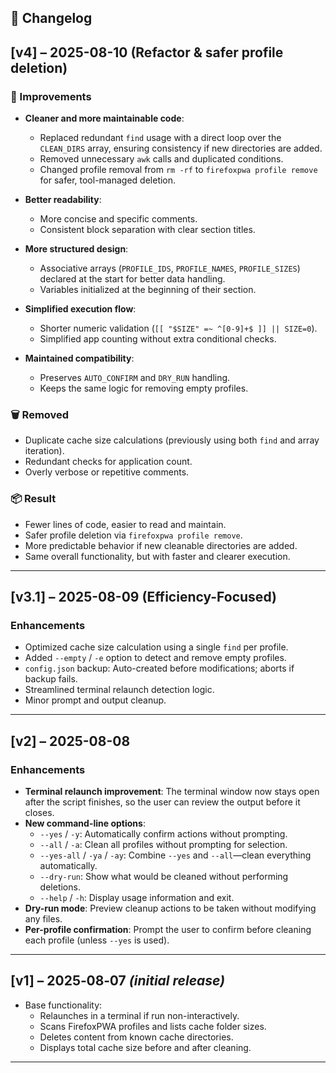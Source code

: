 ## 📝 Changelog 

## [v4] – 2025-08-10 (Refactor & safer profile deletion)
### 🚀 Improvements

* **Cleaner and more maintainable code**:
  * Replaced redundant `find` usage with a direct loop over the `CLEAN_DIRS` array, ensuring consistency if new directories are added.
  * Removed unnecessary `awk` calls and duplicated conditions.
  * Changed profile removal from `rm -rf` to `firefoxpwa profile remove` for safer, tool-managed deletion.

* **Better readability**:
  * More concise and specific comments.
  * Consistent block separation with clear section titles.

* **More structured design**:
  * Associative arrays (`PROFILE_IDS`, `PROFILE_NAMES`, `PROFILE_SIZES`) declared at the start for better data handling.
  * Variables initialized at the beginning of their section.

* **Simplified execution flow**:
  * Shorter numeric validation (`[[ "$SIZE" =~ ^[0-9]+$ ]] || SIZE=0`).
  * Simplified app counting without extra conditional checks.

* **Maintained compatibility**:
  * Preserves `AUTO_CONFIRM` and `DRY_RUN` handling.
  * Keeps the same logic for removing empty profiles.

### 🗑️ Removed
* Duplicate cache size calculations (previously using both `find` and array iteration).
* Redundant checks for application count.
* Overly verbose or repetitive comments.

### 📦 Result
* Fewer lines of code, easier to read and maintain.
* Safer profile deletion via `firefoxpwa profile remove`.
* More predictable behavior if new cleanable directories are added.
* Same overall functionality, but with faster and clearer execution.

---

## [v3.1] – 2025-08-09 (Efficiency-Focused)

### Enhancements
- Optimized cache size calculation using a single `find` per profile.
- Added `--empty` / `-e` option to detect and remove empty profiles.
- `config.json` backup: Auto-created before modifications; aborts if backup fails.
- Streamlined terminal relaunch detection logic.
- Minor prompt and output cleanup.

---

## [v2] – 2025-08-08

### Enhancements
- **Terminal relaunch improvement**: The terminal window now stays open after the script finishes, so the user can review the output before it closes.
- **New command-line options**:
  - `--yes` / `-y`: Automatically confirm actions without prompting.
  - `--all` / `-a`: Clean all profiles without prompting for selection.
  - `--yes-all` / `-ya` / `-ay`: Combine `--yes` and `--all`—clean everything automatically.
  - `--dry-run`: Show what would be cleaned without performing deletions.
  - `--help` / `-h`: Display usage information and exit.
- **Dry-run mode**: Preview cleanup actions to be taken without modifying any files.
- **Per-profile confirmation**: Prompt the user to confirm before cleaning each profile (unless `--yes` is used).

---

## [v1] – 2025‑08‑07 *(initial release)*
- Base functionality:
  - Relaunches in a terminal if run non-interactively.
  - Scans FirefoxPWA profiles and lists cache folder sizes.
  - Deletes content from known cache directories.
  - Displays total cache size before and after cleaning.

---
